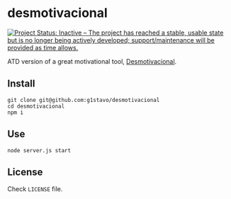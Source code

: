 # desmotivacional

[![Project Status: Inactive – The project has reached a stable, usable state but is no longer being actively developed; support/maintenance will be provided as time allows.](https://www.repostatus.org/badges/latest/inactive.svg)](https://www.repostatus.org/#inactive)

ATD version of a great motivational tool, [Desmotivacional](http://flaviotruzzi.github.io/desmotivacional).

## Install
```shell
git clone git@github.com:g1stavo/desmotivacional
cd desmotivacional
npm i
```

## Use
```shell
node server.js start
```

## License
Check `LICENSE` file.


